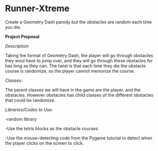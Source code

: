 # Runner-Xtreme
Create a Geometry Dash parody but the obstacles are random each time you die.

**Project Proposal**

*Description:*

Taking the format of Geometry Dash, the player will go through obstacles they woul have to jump over, and they will go through these obstacles for has long as they can. The twist is that each time they die the obstacle course is randomize, so the player cannot memorize the course.

*Classes:*

The parent classes we will have in the game are the player, and the obstacles. However obstacles has child classes of the different obstacles that could be randomize.


*Libraries/Codes to Use:*

-random library

-Use the tetris blocks as the obstacle courses

-Use the mouse-detecting code from the Pygame tutorial to detect when the player clicks on the screen to click.
